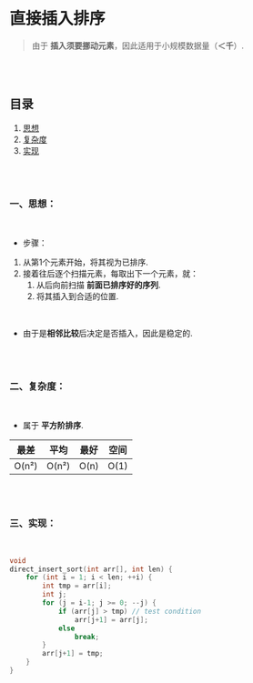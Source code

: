 # 直接插入排序
> 由于 **插入须要挪动元素**，因此适用于小规模数据量（**＜千**）.

<br><br>

## 目录

1. [思想]()
2. [复杂度]()
3. [实现]()

<br><br>

### 一、思想：

<br>

- 步骤：

1. 从第1个元素开始，将其视为已排序.
2. 接着往后逐个扫描元素，每取出下一个元素，就：
   1. 从后向前扫描 **前面已排序好的序列**.
   2. 将其插入到合适的位置.

<br>

- 由于是**相邻比较**后决定是否插入，因此是稳定的.

<br><br>

### 二、复杂度：

<br>

- 属于 **平方阶排序**.

| 最差 | 平均 | 最好 | 空间 |
| :---: | :---: | :---: | :---: |
| O(n²) | O(n²) | O(n) | O(1) |

<br><br>

### 三、实现：

<br>

```C++
void
direct_insert_sort(int arr[], int len) {
    for (int i = 1; i < len; ++i) {
        int tmp = arr[i];
		int j;
        for (j = i-1; j >= 0; --j) {
            if (arr[j] > tmp) // test condition
                arr[j+1] = arr[j];
            else
                break;
        }
        arr[j+1] = tmp;
    }
}
```
